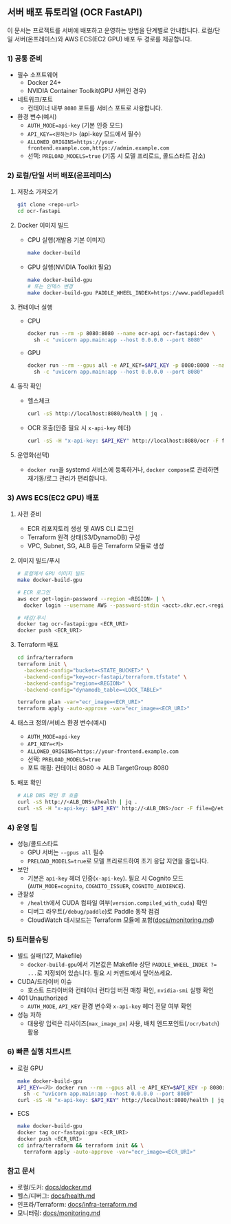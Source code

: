 ## 서버 배포 튜토리얼 (OCR FastAPI)

이 문서는 프로젝트를 서버에 배포하고 운영하는 방법을 단계별로 안내합니다. 로컬/단일 서버(온프레미스)와 AWS ECS(EC2 GPU) 배포 두 경로를 제공합니다.

### 1) 공통 준비

- 필수 소프트웨어
  - Docker 24+
  - NVIDIA Container Toolkit(GPU 서버인 경우)
- 네트워크/포트
  - 컨테이너 내부 `8080` 포트를 서비스 포트로 사용합니다.
- 환경 변수(예시)
  - `AUTH_MODE=api-key` (기본 인증 모드)
  - `API_KEY=<원하는키>` (api-key 모드에서 필수)
  - `ALLOWED_ORIGINS=https://your-frontend.example.com,https://admin.example.com`
  - 선택: `PRELOAD_MODELS=true` (기동 시 모델 프리로드, 콜드스타트 감소)

### 2) 로컬/단일 서버 배포(온프레미스)

1. 저장소 가져오기

   ```bash
   git clone <repo-url>
   cd ocr-fastapi
   ```

2. Docker 이미지 빌드

   - CPU 실행(개발용 기본 이미지)
     ```bash
     make docker-build
     ```
   - GPU 실행(NVIDIA Toolkit 필요)
     ```bash
     make docker-build-gpu
     # 또는 인덱스 변경
     make docker-build-gpu PADDLE_WHEEL_INDEX=https://www.paddlepaddle.org.cn/whl/linux/gpu
     ```

3. 컨테이너 실행

   - CPU
     ```bash
     docker run --rm -p 8080:8080 --name ocr-api ocr-fastapi:dev \
       sh -c "uvicorn app.main:app --host 0.0.0.0 --port 8080"
     ```
   - GPU
     ```bash
     docker run --rm --gpus all -e API_KEY=$API_KEY -p 8080:8080 --name ocr-api ocr-fastapi:gpu \
       sh -c "uvicorn app.main:app --host 0.0.0.0 --port 8080"
     ```

4. 동작 확인

   - 헬스체크
     ```bash
     curl -sS http://localhost:8080/health | jq .
     ```
   - OCR 호출(인증 필요 시 `x-api-key` 헤더)
     ```bash
     curl -sS -H "x-api-key: $API_KEY" http://localhost:8080/ocr -F file=@/etc/hosts | jq .
     ```

5. 운영화(선택)
   - `docker run`을 systemd 서비스에 등록하거나, `docker compose`로 관리하면 재기동/로그 관리가 편리합니다.

### 3) AWS ECS(EC2 GPU) 배포

1. 사전 준비

   - ECR 리포지토리 생성 및 AWS CLI 로그인
   - Terraform 원격 상태(S3/DynamoDB) 구성
   - VPC, Subnet, SG, ALB 등은 Terraform 모듈로 생성

2. 이미지 빌드/푸시

   ```bash
   # 로컬에서 GPU 이미지 빌드
   make docker-build-gpu

   # ECR 로그인
   aws ecr get-login-password --region <REGION> | \
     docker login --username AWS --password-stdin <acct>.dkr.ecr.<region>.amazonaws.com

   # 태깅/푸시
   docker tag ocr-fastapi:gpu <ECR_URI>
   docker push <ECR_URI>
   ```

3. Terraform 배포

   ```bash
   cd infra/terraform
   terraform init \
     -backend-config="bucket=<STATE_BUCKET>" \
     -backend-config="key=ocr-fastapi/terraform.tfstate" \
     -backend-config="region=<REGION>" \
     -backend-config="dynamodb_table=<LOCK_TABLE>"

   terraform plan -var="ecr_image=<ECR_URI>"
   terraform apply -auto-approve -var="ecr_image=<ECR_URI>"
   ```

4. 태스크 정의/서비스 환경 변수(예시)

   - `AUTH_MODE=api-key`
   - `API_KEY=<키>`
   - `ALLOWED_ORIGINS=https://your-frontend.example.com`
   - 선택: `PRELOAD_MODELS=true`
   - 포트 매핑: 컨테이너 8080 → ALB TargetGroup 8080

5. 배포 확인
   ```bash
   # ALB DNS 확인 후 호출
   curl -sS http://<ALB_DNS>/health | jq .
   curl -sS -H "x-api-key: $API_KEY" http://<ALB_DNS>/ocr -F file=@/etc/hosts | jq .
   ```

### 4) 운영 팁

- 성능/콜드스타트
  - GPU 서버는 `--gpus all` 필수
  - `PRELOAD_MODELS=true`로 모델 프리로드하여 초기 응답 지연을 줄입니다.
- 보안
  - 기본은 `api-key` 헤더 인증(`x-api-key`). 필요 시 Cognito 모드(`AUTH_MODE=cognito`, `COGNITO_ISSUER`, `COGNITO_AUDIENCE`).
- 관찰성
  - `/health`에서 CUDA 컴파일 여부(`version.compiled_with_cuda`) 확인
  - 디버그 라우트(`/debug/paddle`)로 Paddle 동작 점검
  - CloudWatch 대시보드는 Terraform 모듈에 포함([docs/monitoring.md](docs/monitoring.md))

### 5) 트러블슈팅

- 빌드 실패(127, Makefile)
  - `docker-build-gpu`에서 기본값은 Makefile 상단 `PADDLE_WHEEL_INDEX ?= ...`로 지정되어 있습니다. 필요 시 커맨드에서 덮어쓰세요.
- CUDA/드라이버 이슈
  - 호스트 드라이버와 컨테이너 런타임 버전 매칭 확인, `nvidia-smi` 실행 확인
- 401 Unauthorized
  - `AUTH_MODE`, `API_KEY` 환경 변수와 `x-api-key` 헤더 전달 여부 확인
- 성능 저하
  - 대용량 입력은 리사이즈(`max_image_px`) 사용, 배치 엔드포인트(`/ocr/batch`) 활용

### 6) 빠른 실행 치트시트

- 로컬 GPU
  ```bash
  make docker-build-gpu
  API_KEY=<키> docker run --rm --gpus all -e API_KEY=$API_KEY -p 8080:8080 --name ocr-api ocr-fastapi:gpu \
    sh -c "uvicorn app.main:app --host 0.0.0.0 --port 8080"
  curl -sS -H "x-api-key: $API_KEY" http://localhost:8080/health | jq .
  ```
- ECS
  ```bash
  make docker-build-gpu
  docker tag ocr-fastapi:gpu <ECR_URI>
  docker push <ECR_URI>
  cd infra/terraform && terraform init && \
    terraform apply -auto-approve -var="ecr_image=<ECR_URI>"
  ```

### 참고 문서

- 로컬/도커: [docs/docker.md](docs/docker.md)
- 헬스/디버그: [docs/health.md](docs/health.md)
- 인프라/Terraform: [docs/infra-terraform.md](docs/infra-terraform.md)
- 모니터링: [docs/monitoring.md](docs/monitoring.md)
